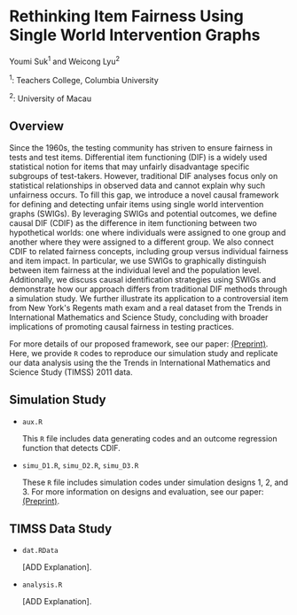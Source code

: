 # Rethinking Item Fairness Using Single World Intervention Graphs

Youmi Suk<sup>1</sup> and Weicong Lyu<sup>2</sup>

<sup>1</sup>: Teachers College, Columbia University 

<sup>2</sup>: University of Macau

## Overview

Since the 1960s, the testing community has striven to ensure fairness in tests and test items. Differential item functioning (DIF) is a widely used statistical notion for items that may unfairly disadvantage specific subgroups of test-takers. However, traditional DIF analyses focus only on statistical relationships in observed data and cannot explain why such unfairness occurs. To fill this gap, we introduce a novel causal framework for defining and detecting unfair items using single world intervention graphs (SWIGs). By leveraging SWIGs and potential outcomes, we define causal DIF (CDIF) as the difference in item functioning between two hypothetical worlds: one where individuals were assigned to one group and another where they were assigned to a different group. We also connect CDIF to related fairness concepts, including group versus individual fairness and item impact. In particular, we use SWIGs to graphically distinguish between item fairness at the individual level and the population level. Additionally, we discuss causal identification strategies using SWIGs and demonstrate how our approach differs from traditional DIF methods through a simulation study. We further illustrate its application to a controversial item from New York's Regents math exam and a real dataset from the Trends in International Mathematics and Science Study, concluding with broader implications of promoting causal fairness in testing practices.

For more details of our proposed framework, see our paper: [(Preprint)](https://osf.io/preprints/psyarxiv/bue62_v2). 
Here, we provide `R` codes to reproduce our simulation study and replicate our data analysis using the the Trends in International Mathematics and Science Study (TIMSS) 2011 data. 

## Simulation Study

* `aux.R`  

   This `R` file includes data generating codes and an outcome regression function that detects CDIF.

* `simu_D1.R`, `simu_D2.R`, `simu_D3.R`
 
   These `R` file includes simulation codes under simulation designs 1, 2, and 3. For more information on designs and evaluation, see our paper: [(Preprint)](https://osf.io/preprints/psyarxiv/bue62_v2). 


## TIMSS Data Study

* `dat.RData`

  [ADD Explanation].

* `analysis.R` 
 
  [ADD Explanation].
  

